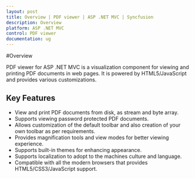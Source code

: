 ```yaml
---
layout: post
title: Overview | PDF viewer | ASP .NET MVC | Syncfusion
description: Overview
platform: ASP .NET MVC
control: PDF viewer
documentation: ug
---
```


#Overview

PDF viewer for ASP .NET MVC is a visualization component for viewing and printing PDF documents in web pages. It is powered by HTML5/JavaScript and provides various customizations.

## Key Features

* View and print PDF documents from disk, as stream and byte array.
* Supports viewing password protected PDF documents.
* Allows customization of the default toolbar and also creation of your own toolbar as per requirements.
* Provides magnification tools and view modes for better viewing experience.
* Supports built-in themes for enhancing appearance.
* Supports localization to adopt to the machines culture and language.
* Compatible with all the modern browsers that provides HTML5/CSS3/JavaScript support.
